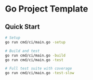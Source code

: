 # Go Project Template

## Quick Start

```bash
# Setup
go run cmd/ci/main.go -setup

# Build and test
go run cmd/ci/main.go -build
go run cmd/ci/main.go -test

# Full test suite with coverage
go run cmd/ci/main.go -test-slow
```